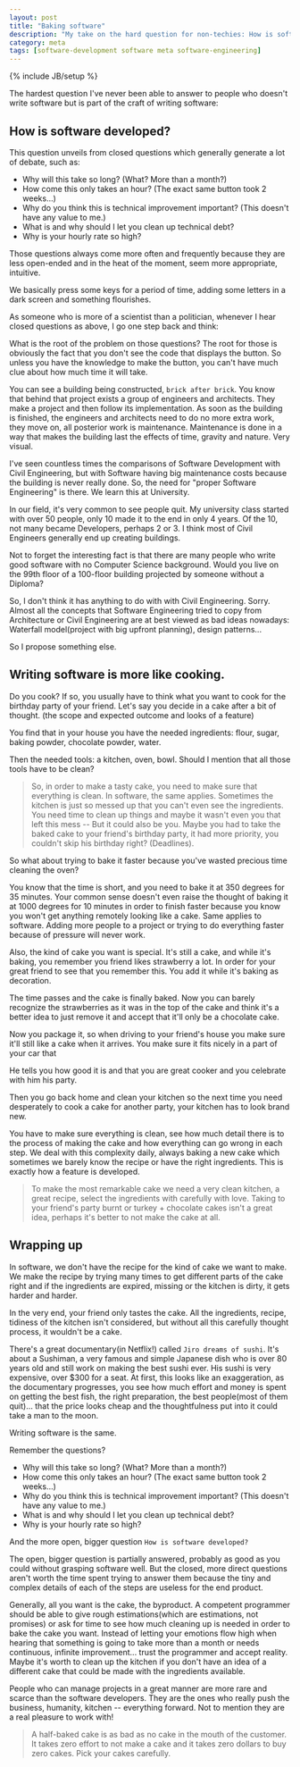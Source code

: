 ```yaml
---
layout: post
title: "Baking software"
description: "My take on the hard question for non-techies: How is software developed?"
category: meta
tags: [software-development software meta software-engineering]
---
```

{% include JB/setup %}

The hardest question I've never been able to answer to people who doesn't write software but is part of the craft of writing software:

## How is software developed?

This question unveils from closed questions which generally generate a lot of debate, such as:

- Why will this take so long? (What? More than a month?)
- How come this only takes an hour? (The exact same button took 2 weeks...)
- Why do you think this is technical improvement important? (This doesn't have any value to me.) 
- What is and why should I let you clean up technical debt?
- Why is your hourly rate so high?

Those questions always come more often and frequently because they are less open-ended and in the heat of the moment, seem more appropriate, intuitive.

We basically press some keys for a period of time, adding some letters in a dark screen and something flourishes.

As someone who is more of a scientist than a politician, whenever I hear closed questions as above, I go one step back and think:

What is the root of the problem on those questions? The root for those is obviously the fact that you don't see the code that displays the button. So unless you have the knowledge to make the button, you can't have much clue about how much time it will take.

You can see a building being constructed, `brick after brick`. You know that behind that project exists a group of engineers and architects. They make a project and then follow its implementation. As soon as the building is finished, the engineers and architects need to do no more extra work, they move on, all posterior work is maintenance. Maintenance is done in a way that makes the building last the effects of time, gravity and nature. Very visual. 

I've seen countless times the comparisons of Software Development with Civil Engineering, but with Software having big maintenance costs because the building is never really done. So, the need for "proper Software Engineering" is there. We learn this at University.

In our field, it's very common to see people quit. My university class started with over 50 people, only 10 made it to the end in only 4 years. Of the 10, not many became Developers, perhaps 2 or 3. I think most of  Civil Engineers generally end up creating buildings.

Not to forget the interesting fact is that there are many people who write good software with no Computer Science background. Would you live on the 99th floor of a 100-floor building projected by someone without a Diploma?

So, I don't think it has anything to do with with Civil Engineering. Sorry. Almost all the concepts that Software Engineering tried to copy from Architecture or Civil Engineering are at best viewed as bad ideas nowadays: Waterfall model(project with big upfront planning), design patterns...

So I propose something else.

## Writing software is more like cooking.

Do you cook? If so, you usually have to think what you want to cook for the birthday party of your friend. Let's say you decide in a cake after a bit of thought. (the scope and expected outcome and looks of a feature)

You find that in your house you have the needed ingredients: flour, sugar, baking powder, chocolate powder, water.

Then the needed tools: a kitchen, oven, bowl. Should I mention that all those tools have to be clean?

> So, in order to make a tasty cake, you need to make sure that  everything is clean. In software, the same applies. Sometimes the kitchen is just so messed up that you can't even see the ingredients. You need time to clean up things and maybe it wasn't even you that left this mess -- But it could also be you. Maybe you had to take the baked cake to your friend's birthday party, it had more priority, you couldn't skip his birthday right? (Deadlines).

So what about trying to bake it faster because you've wasted precious time cleaning the oven?

You know that the time is short, and you need to bake it at 350 degrees for 35 minutes. Your common sense doesn't even raise the thought of baking it at 1000 degrees for 10 minutes in order to finish faster because you know you won't get anything remotely looking like a cake. Same applies to software. Adding more people to a project or trying to do everything faster because of pressure will never work.

Also, the kind of cake you want is special. It's still a cake, and while it's baking, you remember you friend likes strawberry a lot. In order for your great friend to see that you remember this. You add it while it's baking as decoration.

The time passes and the cake is finally baked. Now you can barely recognize the strawberries as it was in the top of the cake and think it's a better idea to just remove it and accept that it'll only be a chocolate cake.

Now you package it, so when driving to your friend's house you make sure it'll still like a cake when it arrives. You make sure it fits nicely in a part of your car that 

He tells you how good it is and that you are great cooker and you celebrate with him his party.

Then you go back home and clean your kitchen so the next time you need desperately to cook a cake for another party, your kitchen has to look brand new.

You have to make sure everything is clean, see how much detail there is to the process of making the cake and how everything can go wrong in each step. We deal with this complexity daily, always baking a new cake which sometimes we barely know the recipe or have the right ingredients. This is exactly how a feature is developed.

> To make the most remarkable cake we need a very clean kitchen, a great recipe, select the ingredients with carefully with love. Taking to your friend's party burnt or turkey + chocolate cakes isn't a great idea, perhaps it's better to not make the cake at all.

## Wrapping up

In software, we don't have the recipe for the kind of cake we want to make. We make the recipe by trying many times to get different parts of the cake right and if the ingredients are expired, missing or the kitchen is dirty, it gets harder and harder.

In the very end, your friend only tastes the cake. All the ingredients, recipe, tidiness of the kitchen isn't considered, but without all this carefully thought process, it wouldn't be a cake.

There's a great documentary(in Netflix!) called `Jiro dreams of sushi`. It's about a Sushiman, a very famous and simple Japanese dish who is over 80 years old and still work on making the best sushi ever. His sushi is very expensive, over $300 for a seat. At first, this looks like an exaggeration, as the documentary progresses, you see how much effort and money is spent on getting the best fish, the right preparation, the best people(most of them quit)... that the price looks cheap and the thoughtfulness put into it could take a man to the moon.

Writing software is the same.

Remember the questions?

- Why will this take so long? (What? More than a month?)
- How come this only takes an hour? (The exact same button took 2 weeks...)
- Why do you think this is technical improvement important? (This doesn't have any value to me.) 
- What is and why should I let you clean up technical debt?
- Why is your hourly rate so high?

And the more open, bigger question `How is software developed?`

The open, bigger question is partially answered, probably as good as you could without grasping software well. But the closed, more direct questions aren't worth the time spent trying to answer them because the tiny and complex details of each of the steps are useless for the end product.

Generally, all you want is the cake, the byproduct. A competent programmer should be able to give rough estimations(which are estimations, not promises) or ask for time to see how much cleaning up is needed in order to bake the cake you want. Instead of letting your emotions flow high when hearing that something is going to take more than a month or needs continuous, infinite improvement... trust the programmer and accept reality. Maybe it's worth to clean up the kitchen if you don't have an idea of a different cake that could be made with the ingredients available.

People who can manage projects in a great manner are more rare and scarce than the software developers. They are the ones who really push the business, humanity, kitchen -- everything forward. Not to mention they are a real pleasure to work with!

> A half-baked cake is as bad as no cake in the mouth of the customer. It takes zero effort to not make a cake and it takes zero dollars to buy zero cakes. Pick your cakes carefully.
